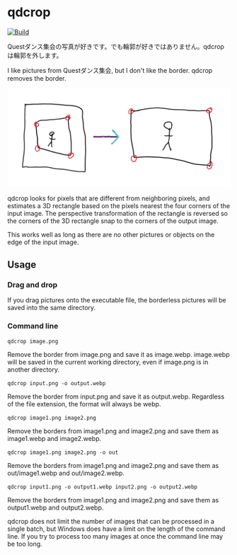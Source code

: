 # qdcrop

[![Build](https://github.com/nil-vr/qdcrop/actions/workflows/build.yml/badge.svg)](https://github.com/nil-vr/qdcrop/actions/workflows/build.yml)

Questダンス集会の写真が好きです。でも輪郭が好きではありません。qdcropは輪郭を外します。

I like pictures from Questダンス集会, but I don't like the border. qdcrop removes the border.

![Drawing of perspective transform removing border](transform.png)

qdcrop looks for pixels that are different from neighboring pixels, and estimates a 3D rectangle based on the pixels nearest the four corners of the input image. The perspective transformation of the rectangle is reversed so the corners of the 3D rectangle snap to the corners of the output image.

This works well as long as there are no other pictures or objects on the edge of the input image.

## Usage

### Drag and drop

If you drag pictures onto the executable file, the borderless pictures will be saved into the same directory.

### Command line

    qdcrop image.png

Remove the border from image.png and save it as image.webp. image.webp will be saved in the current working directory, even if image.png is in another directory.

    qdcrop input.png -o output.webp

Remove the border from input.png and save it as output.webp. Regardless of the file extension, the format will always be webp.

    qdcrop image1.png image2.png

Remove the borders from image1.png and image2.png and save them as image1.webp and image2.webp.

    qdcrop image1.png image2.png -o out

Remove the borders from image1.png and image2.png and save them as out/image1.webp and out/image2.webp.

    qdcrop input1.png -o output1.webp input2.png -o output2.webp

Remove the borders from image1.png and image2.png and save them as output1.webp and output2.webp.

qdcrop does not limit the number of images that can be processed in a single batch, but Windows does have a limit on the length of the command line. If you try to process too many images at once the command line may be too long.
